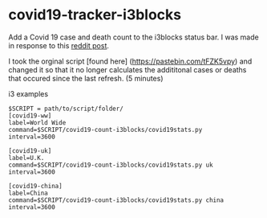 # covid19-tracker-i3blocks

Add a Covid 19 case and death count to the i3blocks status bar. I was made in response to this [reddit post](https://www.reddit.com/r/i3wm/comments/fjrqyh/i3blocks_idea_for_corona_virus_web_scraper/).

I took the orginal script [found here] (https://pastebin.com/tFZK5vpy) and changed it so that it no longer calculates the addititonal cases or deaths that occured since the last refresh. (5 minutes)

i3 examples

```
$SCRIPT = path/to/script/folder/
[covid19-ww]
label=World Wide
command=$SCRIPT/covid19-count-i3blocks/covid19stats.py
interval=3600

[covid19-uk]
label=U.K.
command=$SCRIPT/covid19-count-i3blocks/covid19stats.py uk
interval=3600

[covid19-china]
label=China
command=$SCRIPT/covid19-count-i3blocks/covid19stats.py china
interval=3600
```
